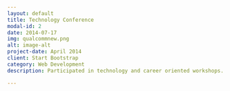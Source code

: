 ```yaml
---
layout: default
title: Technology Conference 
modal-id: 2
date: 2014-07-17
img: qualcommnew.png
alt: image-alt
project-date: April 2014
client: Start Bootstrap
category: Web Development
description: Participated in technology and career oriented workshops. Learned about the wireless industry and took part in a hackathon.

---
```

